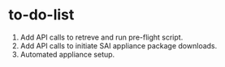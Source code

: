 # to-do-list
1. Add API calls to retreve and run pre-flight script.
2. Add API calls to initiate SAI appliance package downloads.
3. Automated appliance setup.

